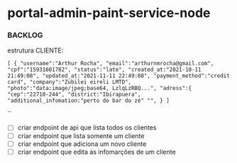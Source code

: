 # portal-admin-paint-service-node


### BACKLOG

  estrutura CLIENTE:
  
  ``[
    {
      "username":"Arthur Rocha",
      "email":"arthurnmrocha@gmail.com",
      "cpf":"15931601782",
      "status":"late",
      "created_at:"2021-10-11 21:49:08",
      "updated_at:"2021-11-11 22:49:08",
      "payment_method":"credit card",
      "company":"Zubilei eireli LMTD",
      "photo":"data:image/jpeg;base64, LzlqLzRBQ...",
      "adress":{
        "cep":"22710-244",
        "district:"Ibirapuera",
        "additional_infomation:"perto do bar do zé"
        "",
      }
  ]`` 
  
  
  ``




- [ ] criar endpoint de api que lista todos os clientes
- [ ] criar endpoint que lista somente um cliente
- [ ] criar endpoint que adiciona um novo cliente
- [ ] criar endpoint que edita as infomarções de um cliente
